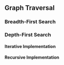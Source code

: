 ## Graph Traversal

### Breadth-First Search



### Depth-First Search

#### Iterative Implementation


#### Recursive Implementation